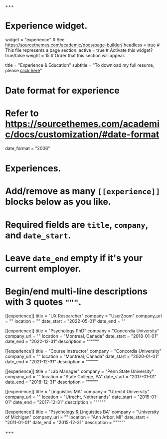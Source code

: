 +++
# Experience widget.
widget = "experience"  # See https://sourcethemes.com/academic/docs/page-builder/
headless = true  # This file represents a page section.
active = true  # Activate this widget? true/false
weight = 15  # Order that this section will appear.

title = "Experience & Education"
subtitle = "To download my full resume, please [click here](https://www.lenavkremin.com/files/Kremin_resume_2022.pdf)"

# Date format for experience
#   Refer to https://sourcethemes.com/academic/docs/customization/#date-format
date_format = "2006"

# Experiences.
#   Add/remove as many `[[experience]]` blocks below as you like.
#   Required fields are `title`, `company`, and `date_start`.
#   Leave `date_end` empty if it's your current employer.
#   Begin/end multi-line descriptions with 3 quotes `"""`.
[[experience]]
  title = "UX Researcher"
  company = "UserZoom"
  company_url = ""
  location = ""
  date_start = "2022-05-01"
  date_end = ""


[[experience]]
  title = "Psychology PhD"
  company = "Concordia University"
  company_url = ""
  location = "Montreal, Canada"
  date_start = "2018-01-01"
  date_end = "2022-12-31"
  description = """"""
  
[[experience]]
  title = "Course Instructor"
  company = "Concordia University"
  company_url = ""
  location = "Montreal, Canada"
  date_start = "2020-01-01"
  date_end = "2021-12-31"
  description = """"""
  
[[experience]]
  title = "Lab Manager"
  company = "Penn State University"
  company_url = ""
  location = "State College, PA"
  date_start = "2017-01-01"
  date_end = "2018-12-31"
  description = """"""
  
[[experience]]
  title = "Linguistics MA"
  company = "Utrecht University"
  company_url = ""
  location = "Utrecht, Netherlands"
  date_start = "2015-01-01"
  date_end = "2017-12-31"
  description = """"""
  
[[experience]]
  title = "Psychology & Linguistics BA"
  company = "University of Michigan"
  company_url = ""
  location = "Ann Arbor, MI"
  date_start = "2011-01-01"
  date_end = "2015-12-31"
  description = """"""

+++
